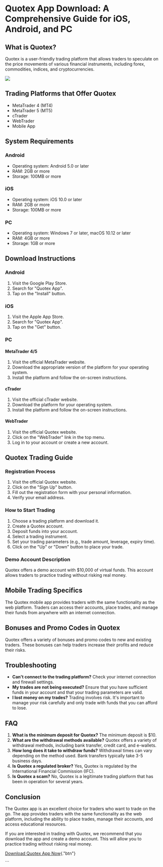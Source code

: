 # Quotex App Download: A Comprehensive Guide for iOS, Android, and PC

## What is Quotex?

Quotex is a user-friendly trading platform that allows traders to
speculate on the price movements of various financial instruments,
including forex, commodities, indices, and cryptocurrencies.

[![](https://static.quotex.io/files/1_en/300_250.jpg)](https://traff.sbs/brokerqxsignupf)

## Trading Platforms that Offer Quotex

-   MetaTrader 4 (MT4)
-   MetaTrader 5 (MT5)
-   cTrader
-   WebTrader
-   Mobile App

## System Requirements

### Android

-   Operating system: Android 5.0 or later
-   RAM: 2GB or more
-   Storage: 100MB or more

### iOS

-   Operating system: iOS 10.0 or later
-   RAM: 2GB or more
-   Storage: 100MB or more

### PC

-   Operating system: Windows 7 or later, macOS 10.12 or later
-   RAM: 4GB or more
-   Storage: 1GB or more

## Download Instructions

### Android

1.  Visit the Google Play Store.
2.  Search for "Quotex App".
3.  Tap on the "Install" button.

### iOS

1.  Visit the Apple App Store.
2.  Search for "Quotex App".
3.  Tap on the "Get" button.

### PC

#### MetaTrader 4/5

1.  Visit the official MetaTrader website.
2.  Download the appropriate version of the platform for your operating
    system.
3.  Install the platform and follow the on-screen instructions.

#### cTrader

1.  Visit the official cTrader website.
2.  Download the platform for your operating system.
3.  Install the platform and follow the on-screen instructions.

#### WebTrader

1.  Visit the official Quotex website.
2.  Click on the "WebTrader" link in the top menu.
3.  Log in to your account or create a new account.

## Quotex Trading Guide

### Registration Process

1.  Visit the official Quotex website.
2.  Click on the "Sign Up" button.
3.  Fill out the registration form with your personal information.
4.  Verify your email address.

### How to Start Trading

1.  Choose a trading platform and download it.
2.  Create a Quotex account.
3.  Deposit funds into your account.
4.  Select a trading instrument.
5.  Set your trading parameters (e.g., trade amount, leverage, expiry
    time).
6.  Click on the "Up" or "Down" button to place your trade.

### Demo Account Description

Quotex offers a demo account with \$10,000 of virtual funds. This
account allows traders to practice trading without risking real money.

## Mobile Trading Specifics

The Quotex mobile app provides traders with the same functionality as
the web platform. Traders can access their accounts, place trades, and
manage their funds from anywhere with an internet connection.

## Bonuses and Promo Codes in Quotex

Quotex offers a variety of bonuses and promo codes to new and existing
traders. These bonuses can help traders increase their profits and
reduce their risks.

## Troubleshooting

-   **Can\'t connect to the trading platform?** Check your internet
    connection and firewall settings.
-   **My trades are not being executed?** Ensure that you have
    sufficient funds in your account and that your trading parameters
    are valid.
-   **I lost money on my trades?** Trading involves risk. It\'s
    important to manage your risk carefully and only trade with funds
    that you can afford to lose.

## FAQ

1.  **What is the minimum deposit for Quotex?** The minimum deposit is
    \$10.
2.  **What are the withdrawal methods available?** Quotex offers a
    variety of withdrawal methods, including bank transfer, credit card,
    and e-wallets.
3.  **How long does it take to withdraw funds?** Withdrawal times can
    vary depending on the method used. Bank transfers typically take 3-5
    business days.
4.  **Is Quotex a regulated broker?** Yes, Quotex is regulated by the
    International Financial Commission (IFC).
5.  **Is Quotex a scam?** No, Quotex is a legitimate trading platform
    that has been in operation for several years.

## Conclusion

The Quotex app is an excellent choice for traders who want to trade on
the go. The app provides traders with the same functionality as the web
platform, including the ability to place trades, manage their accounts,
and access educational resources.

If you are interested in trading with Quotex, we recommend that you
download the app and create a demo account. This will allow you to
practice trading without risking real money.

[Download Quotex App
Now](\%22https://traff.sbs/quotexonelink\%22){."btn"}

\`\`\`

